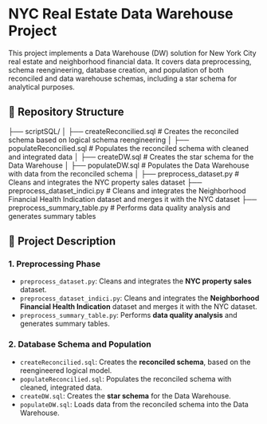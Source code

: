 # NYC Real Estate Data Warehouse Project

This project implements a Data Warehouse (DW) solution for New York City real estate and neighborhood financial data. It covers data preprocessing, schema reengineering, database creation, and population of both reconciled and data warehouse schemas, including a star schema for analytical purposes.

## 📁 Repository Structure

├── scriptSQL/
│ ├── createReconcilied.sql # Creates the reconciled schema based on logical schema reengineering
│ ├── populateReconcilied.sql # Populates the reconciled schema with cleaned and integrated data
│ ├── createDW.sql # Creates the star schema for the Data Warehouse
│ ├── populateDW.sql # Populates the Data Warehouse with data from the reconciled schema
│
├── preprocess_dataset.py # Cleans and integrates the NYC property sales dataset
├── preprocess_dataset_indici.py # Cleans and integrates the Neighborhood Financial Health Indication dataset and merges it with the NYC dataset
├── preprocess_summary_table.py # Performs data quality analysis and generates summary tables
## 📌 Project Description

### 1. Preprocessing Phase
- `preprocess_dataset.py`: Cleans and integrates the **NYC property sales** dataset.
- `preprocess_dataset_indici.py`: Cleans and integrates the **Neighborhood Financial Health Indication** dataset and merges it with the NYC dataset.
- `preprocess_summary_table.py`: Performs **data quality analysis** and generates summary tables.

### 2. Database Schema and Population
- `createReconcilied.sql`: Creates the **reconciled schema**, based on the reengineered logical model.
- `populateReconcilied.sql`: Populates the reconciled schema with cleaned, integrated data.
- `createDW.sql`: Creates the **star schema** for the Data Warehouse.
- `populateDW.sql`: Loads data from the reconciled schema into the Data Warehouse.
